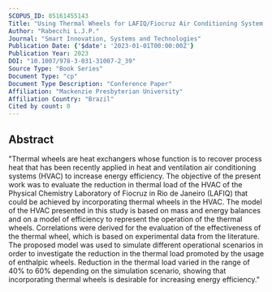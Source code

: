 ```yaml
---
SCOPUS_ID: 85161455143
Title: "Using Thermal Wheels for LAFIQ/Fiocruz Air Conditioning System Heat Recovery"
Author: "Rabecchi L.J.P."
Journal: "Smart Innovation, Systems and Technologies"
Publication Date: {'$date': '2023-01-01T00:00:00Z'}
Publication Year: 2023
DOI: "10.1007/978-3-031-31007-2_39"
Source Type: "Book Series"
Document Type: "cp"
Document Type Description: "Conference Paper"
Affiliation: "Mackenzie Presbyterian University"
Affiliation Country: "Brazil"
Cited by count: 0
---
```


## Abstract
"Thermal wheels are heat exchangers whose function is to recover process heat that has been recently applied in heat and ventilation air conditioning systems (HVAC) to increase energy efficiency. The objective of the present work was to evaluate the reduction in thermal load of the HVAC of the Physical Chemistry Laboratory of Fiocruz in Rio de Janeiro (LAFIQ) that could be achieved by incorporating thermal wheels in the HVAC. The model of the HVAC presented in this study is based on mass and energy balances and on a model of efficiency to represent the operation of the thermal wheels. Correlations were derived for the evaluation of the effectiveness of the thermal wheel, which is based on experimental data from the literature. The proposed model was used to simulate different operational scenarios in order to investigate the reduction in the thermal load promoted by the usage of enthalpic wheels. Reduction in the thermal load varied in the range of 40% to 60% depending on the simulation scenario, showing that incorporating thermal wheels is desirable for increasing energy efficiency."
